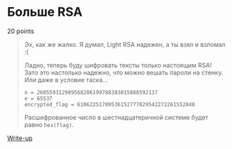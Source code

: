 # Больше RSA

20 points

> Эх, как же жалко. Я думал, Light RSA надежен, а ты взял и взломал :(
>
> Ладно, теперь буду шифровать тексты только настоящим RSA!
> Зато это настолько надежно, что можно вешать пароли на 
> стенку. Или даже в условие таска…
>
> ```
> n = 260559312989568206199788383015888592137
> e = 65537
> encrypted_flag = 61062251709536152777829542272261552848
> ```
> 
> Расшифрованное число в шестнадцатеричной системе 
> будет равно `hex(flag)`.

[Write-up](WRITEUP.md)
